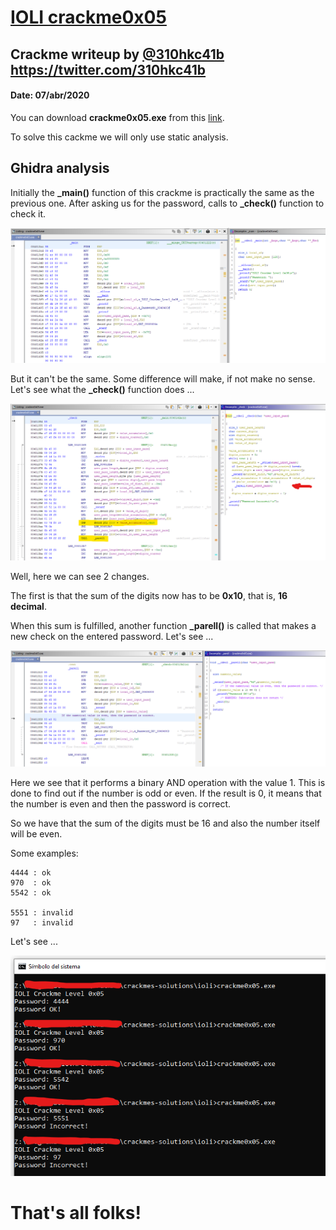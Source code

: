 # [IOLI crackme0x05](crackme0x05.exe) 

## Crackme writeup by [@310hkc41b](https://twitter.com/310hkc41b) https://twitter.com/310hkc41b
#### Date: 07/abr/2020 

You can download **crackme0x05.exe** from this [link](crackme0x05.exe). 

To solve this cackme we will only use static analysis.


## Ghidra analysis

Initially the **_main()** function of this crackme is practically the same as the previous one. After asking us for the password, calls to **_check()** function to check it. 

![crackme_001](crackme0x05-001.png "main") 

But it can't be the same. Some difference will make, if not make no sense. Let's see what the **_check()** function does ...

![crackme_002](crackme0x05-002.png "check") 

Well, here we can see 2 changes.

The first is that the sum of the digits now has to be **0x10**, that is, **16 decimal**.

When this sum is fulfilled, another function **_parell()** is called that makes a new check on the entered password. Let's see ...

![crackme_003](crackme0x05-003.png "parell") 

Here we see that it performs a binary AND operation with the value 1. This is done to find out if the number is odd or even. If the result is 0, it means that the number is even and then the password is correct.

So we have that the sum of the digits must be 16 and also the number itself will be even.

Some examples:

	4444 : ok
	970  : ok
	5542 : ok
	
	5551 : invalid
	97   : invalid
	

Let's see ...

![crackme_004](crackme0x05-004.png "result") 


# That's all folks!


